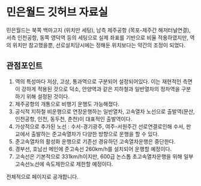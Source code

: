 # 민은월드 깃허브 자료실
민은월드는 북쪽 백마고지 (위치만 세팅), 남측 제주공항 (목포-제주간 해저터널연결), 서측 인천공항, 동쪽 영덕역 등의 세팅으로 실제 좌표를 기반으로 비율 적용하였지만, 역의 위치만 참고했을뿐, 선로설치당시에는 정해둔 위치보다는 약간의 조정이 되었다.

## 관점포인트
1. 역의 특성마다 저상, 고상, 통과역으로 구분되어 설정되어있다. 이는 재현적인 측면이 강하게 적용된 것으로 덕소, 안양역과 같은 지하철과 일반열차의 정차역을 구분하기 위해 설정된 것이다.
2. 제주공항의 개통으로 비행기 운행도 가능해졌다.
3. 공식적 지하철 비운행으로 연장운행하는 일반열차, 고속열차 노선으로 출발역(문산, 인천공항, 인천, 동두천, 춘천)이 대표적인 출발역이다.
4. 가상적으로 추가된 노선 : 수서-경기광주, 여주-서원주간 선로연결로인해 수서, 판교에서 출발하는 준고속열차가 다양한 방향으로 운행을 할 수 있다.
5. 준고속열차의 활성화 운행으로 기존선 경유하던 고속열차운행은 중단한다.
6. 경부선, 호남선 메인에 준고속선 260km/h를 설치되어 운행할 예정이다.
7. 고속선은 기본적으로 331km/h이지만, 600급 논스톱 초고속열차운행을 위해 일부고속선노선에 속도제한으로 제한할 예정이다.

전체적으로 페이지로 공개합니다.

